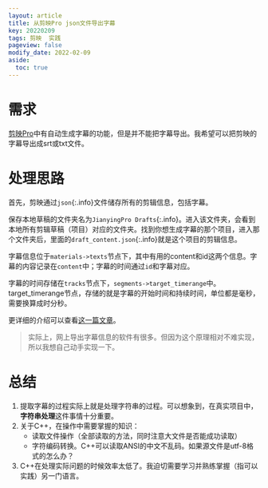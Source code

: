 ```yaml
---
layout: article
title: 从剪映Pro json文件导出字幕
key: 20220209
tags: 剪映  实践
pageview: false
modify_date: 2022-02-09
aside:
  toc: true
---
```






# 需求

[剪映Pro](https://lv.ulikecam.com/)中有自动生成字幕的功能，但是并不能把字幕导出。我希望可以把剪映的字幕导出成srt或txt文件。



# 处理思路

首先，剪映通过`json`{:.info}文件储存所有的剪辑信息，包括字幕。

保存本地草稿的文件夹名为`JianyingPro Drafts`{:.info}。进入该文件夹，会看到本地所有剪辑草稿（项目）对应的文件夹。找到你想生成字幕的那个项目，进入那个文件夹后，里面的`draft_content.json`{:.info}就是这个项目的剪辑信息。

字幕信息位于`materials->texts`节点下，其中有用的content和id这两个信息。字幕的内容记录在`content`中；字幕的时间通过`id`和字幕对应。

字幕的时间存储在`tracks`节点下，`segments->target_timerange`中。target_timerange节点，存储的就是字幕的开始时间和持续时间，单位都是毫秒，需要换算成时分秒。

更详细的介绍可以查看[这一篇文章](https://zhuanlan.zhihu.com/p/387113572)。

> 实际上，网上导出字幕信息的软件有很多。但因为这个原理相对不难实现，所以我想自己动手实现一下。





# 总结

1. 提取字幕的过程实际上就是处理字符串的过程。可以想象到，在真实项目中，**字符串处理**这件事情十分重要。
2. 关于C++，在操作中需要掌握的知识：
   * 读取文件操作（全部读取的方法，同时注意大文件是否能成功读取）
   * 字符编码转换。C++可以读取ANSI的中文不乱码。如果源文件是utf-8格式的怎么办？
3. C++在处理实际问题的时候效率太低了。我迫切需要学习并熟练掌握（指可以实践）另一门语言。

